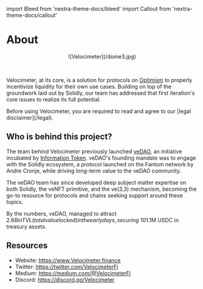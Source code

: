 import Bleed from 'nextra-theme-docs/bleed'
import Callout from 'nextra-theme-docs/callout'

# About

<Bleed>
<div align="center">
  ![Velocimeter](/dome3.jpg)
  </div>
</Bleed>

&nbsp;



Velocimeter, at its core, is a solution for protocols on [Optimism](https://www.optimism.io/) to properly incentivize liquidity for their own use cases.
Building on top of the groundwork laid out by Solidly, our team has addressed that first iteration's core issues to realize its full potential.

<Callout emoji="⚠️">
  Before using Velocimeter, you are required to read and agree to our
  [legal disclaimer](/legal).
</Callout>

## Who is behind this project?

The team behind Velocimeter previously launched
[veDAO](https://twitter.com/_vedao_), an initiative incubated by [Information Token](https://informationtoken.io). veDAO's founding mandate was to engage with
the Solidly ecosystem, a protocol launched on the Fantom network by Andre
Cronje, while driving long-term value to the veDAO community.

The veDAO team has since developed deep subject matter expertise on both
Solidly, the veNFT primitive, and the ve(3,3) mechanism, becoming the go-to resource for protocols and
chains seeking support around these topics.

By the numbers, veDAO, managed to attract $2.6B in TVL (total value locked) in the early days,
securing ~10% of Solidly voting power and ~$1.1M USDC in treasury assets.

## Resources

* Website: https://www.Velocimeter.finance
* Twitter: https://twitter.com/VelocimeterFi
* Medium: https://medium.com/@VelocimeterFi
* Discord: https://discord.gg/Velocimeter
